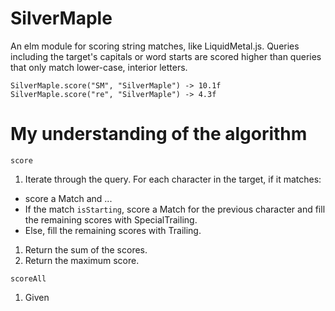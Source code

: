 # SilverMaple
An elm module for scoring string matches, like LiquidMetal.js.
Queries including the target's capitals or word starts are scored higher than
queries that only match lower-case, interior letters.

```
SilverMaple.score("SM", "SilverMaple") -> 10.1f
SilverMaple.score("re", "SilverMaple") -> 4.3f
```


# My understanding of the algorithm

`score`
1. Iterate through the query. For each character in the target, if it matches:
  * score a Match and ...
  * If the match `isStarting`, score a Match for the previous character and fill the remaining scores with SpecialTrailing.
  * Else, fill the remaining scores with Trailing.
1. Return the sum of the scores.
1. Return the maximum score.

`scoreAll`
1. Given
